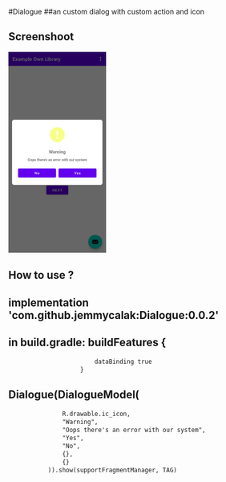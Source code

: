 #Dialogue
##an custom dialog with custom action and icon
## Screenshoot
<img src="screenshoot/example_1.png" height="400" alt="Screenshot"/>

## How to use ?
## implementation 'com.github.jemmycalak:Dialogue:0.0.2'
## in build.gradle: buildFeatures {
                            dataBinding true
                        }

## Dialogue(DialogueModel(
                   R.drawable.ic_icon,
                   "Warning",
                   "Oops there's an error with our system",
                   "Yes",
                   "No",
                   {},
                   {}
               )).show(supportFragmentManager, TAG)
